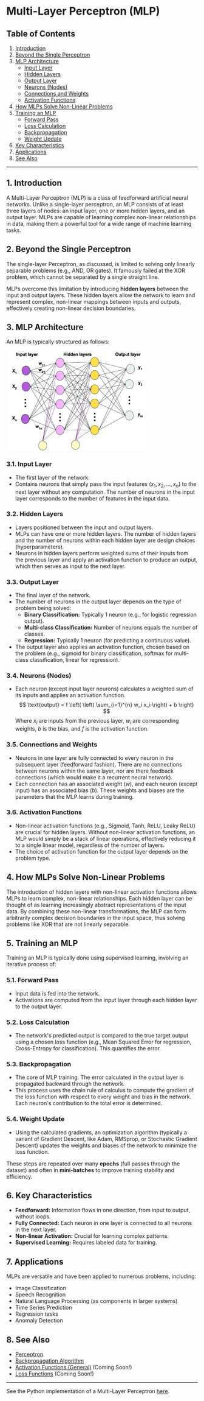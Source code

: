 # Multi-Layer Perceptron (MLP)

## Table of Contents
1.  [Introduction](#1-introduction)
2.  [Beyond the Single Perceptron](#2-beyond-the-single-perceptron)
3.  [MLP Architecture](#3-mlp-architecture)
    * [Input Layer](#31-input-layer)
    * [Hidden Layers](#32-hidden-layers)
    * [Output Layer](#33-output-layer)
    * [Neurons (Nodes)](#34-neurons-nodes)
    * [Connections and Weights](#35-connections-and-weights)
    * [Activation Functions](#36-activation-functions)
4.  [How MLPs Solve Non-Linear Problems](#4-how-mlps-solve-non-linear-problems)
5.  [Training an MLP](#5-training-an-mlp)
    * [Forward Pass](#51-forward-pass)
    * [Loss Calculation](#52-loss-calculation)
    * [Backpropagation](#53-backpropagation)
    * [Weight Update](#54-weight-update)
6.  [Key Characteristics](#6-key-characteristics)
7.  [Applications](#7-applications)
8.  [See Also](#8-see-also)

---

## 1. Introduction

A Multi-Layer Perceptron (MLP) is a class of feedforward artificial neural networks. Unlike a single-layer perceptron, an MLP consists of at least three layers of nodes: an input layer, one or more hidden layers, and an output layer. MLPs are capable of learning complex non-linear relationships in data, making them a powerful tool for a wide range of machine learning tasks.

## 2. Beyond the Single Perceptron

The single-layer Perceptron, as discussed, is limited to solving only linearly separable problems (e.g., AND, OR gates). It famously failed at the XOR problem, which cannot be separated by a single straight line.

MLPs overcome this limitation by introducing **hidden layers** between the input and output layers. These hidden layers allow the network to learn and represent complex, non-linear mappings between inputs and outputs, effectively creating non-linear decision boundaries.

## 3. MLP Architecture

An MLP is typically structured as follows:

![MLP Architecture Diagram](images/mlp_network.jpg)

### 3.1. Input Layer

* The first layer of the network.
* Contains neurons that simply pass the input features ($x_1, x_2, ..., x_n$) to the next layer without any computation. The number of neurons in the input layer corresponds to the number of features in the input data.

### 3.2. Hidden Layers

* Layers positioned between the input and output layers.
* MLPs can have one or more hidden layers. The number of hidden layers and the number of neurons within each hidden layer are design choices (hyperparameters).
* Neurons in hidden layers perform weighted sums of their inputs from the previous layer and apply an activation function to produce an output, which then serves as input to the next layer.

### 3.3. Output Layer

* The final layer of the network.
* The number of neurons in the output layer depends on the type of problem being solved:
    * **Binary Classification:** Typically 1 neuron (e.g., for logistic regression output).
    * **Multi-class Classification:** Number of neurons equals the number of classes.
    * **Regression:** Typically 1 neuron (for predicting a continuous value).
* The output layer also applies an activation function, chosen based on the problem (e.g., sigmoid for binary classification, softmax for multi-class classification, linear for regression).

### 3.4. Neurons (Nodes)

* Each neuron (except input layer neurons) calculates a weighted sum of its inputs and applies an activation function.
    $$ \text{output} = f \left( \left( \sum_{i=1}^{n} w_i x_i \right) + b \right) $$
    Where $x_i$ are inputs from the previous layer, $w_i$ are corresponding weights, $b$ is the bias, and $f$ is the activation function.

### 3.5. Connections and Weights

* Neurons in one layer are fully connected to every neuron in the subsequent layer (feedforward fashion). There are no connections between neurons within the same layer, nor are there feedback connections (which would make it a recurrent neural network).
* Each connection has an associated weight ($w$), and each neuron (except input) has an associated bias ($b$). These weights and biases are the parameters that the MLP learns during training.

### 3.6. Activation Functions

* Non-linear activation functions (e.g., Sigmoid, Tanh, ReLU, Leaky ReLU) are crucial for hidden layers. Without non-linear activation functions, an MLP would simply be a stack of linear operations, effectively reducing it to a single linear model, regardless of the number of layers.
* The choice of activation function for the output layer depends on the problem type.

## 4. How MLPs Solve Non-Linear Problems

The introduction of hidden layers with non-linear activation functions allows MLPs to learn complex, non-linear relationships. Each hidden layer can be thought of as learning increasingly abstract representations of the input data. By combining these non-linear transformations, the MLP can form arbitrarily complex decision boundaries in the input space, thus solving problems like XOR that are not linearly separable.

## 5. Training an MLP

Training an MLP is typically done using supervised learning, involving an iterative process of:

### 5.1. Forward Pass

* Input data is fed into the network.
* Activations are computed from the input layer through each hidden layer to the output layer.

### 5.2. Loss Calculation

* The network's predicted output is compared to the true target output using a chosen loss function (e.g., Mean Squared Error for regression, Cross-Entropy for classification). This quantifies the error.

### 5.3. Backpropagation

* The core of MLP training. The error calculated in the output layer is propagated backward through the network.
* This process uses the chain rule of calculus to compute the gradient of the loss function with respect to every weight and bias in the network. Each neuron's contribution to the total error is determined.

### 5.4. Weight Update

* Using the calculated gradients, an optimization algorithm (typically a variant of Gradient Descent, like Adam, RMSprop, or Stochastic Gradient Descent) updates the weights and biases of the network to minimize the loss function.

These steps are repeated over many **epochs** (full passes through the dataset) and often in **mini-batches** to improve training stability and efficiency.

## 6. Key Characteristics

* **Feedforward:** Information flows in one direction, from input to output, without loops.
* **Fully Connected:** Each neuron in one layer is connected to all neurons in the next layer.
* **Non-linear Activation:** Crucial for learning complex patterns.
* **Supervised Learning:** Requires labeled data for training.

## 7. Applications

MLPs are versatile and have been applied to numerous problems, including:
* Image Classification
* Speech Recognition
* Natural Language Processing (as components in larger systems)
* Time Series Prediction
* Regression tasks
* Anomaly Detection

## 8. See Also

* [Perceptron](../01-Single_Layer_Feed_Forward_Networks/perceptron_theory.md)
* [Backpropagation Algorithm](../03-Backpropagation/backpropagation_theory.md)
* [Activation Functions (General)](../general_neural_network_concepts/activation_functions.md) (Coming Soon!)
* [Loss Functions](../general_neural_network_concepts/loss_functions.md) (Coming Soon!)

---

See the Python implementation of a Multi-Layer Perceptron [here](mlp_implementation.py).